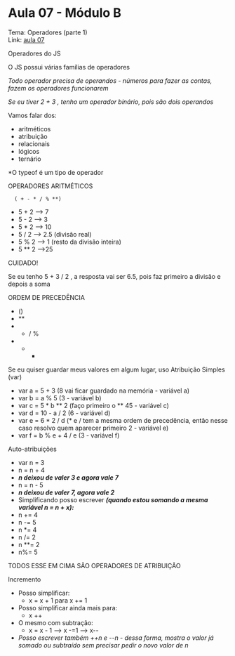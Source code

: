 # Aula 07 - Módulo B

Tema: Operadores (parte 1)  
Link: [aula 07](https://youtu.be/hZG9ODUdxHo)


Operadores do JS

O JS possui várias famílias de operadores

*Todo operador precisa de operandos - números para fazer as contas, fazem os operadores funcionarem*

*Se eu tiver 2 + 3 , tenho um operador binário, pois são dois operandos*

Vamos falar dos:

- aritméticos
- atribuição
- relacionais
- lógicos
- ternário

*O typeof é um tipo de operador

OPERADORES ARITMÉTICOS 

      ( + - * / % **)

- 5 + 2 —> 7
- 5 - 2 —> 3
- 5 * 2 —> 10
- 5 / 2 —> 2.5 (divisão real)
- 5 % 2 —> 1 (resto da divisão inteira)
- 5 ** 2 —>25

CUIDADO!

Se eu tenho 5 + 3 / 2 , a resposta vai ser 6.5, pois faz primeiro a divisão e depois a soma

ORDEM DE PRECEDÊNCIA

- ()
- **
- *  /  %
- + -

Se eu quiser guardar meus valores em algum lugar, uso Atribuição Simples (var)

- var a = 5 + 3       (8 vai ficar guardado na memória - variável a)
- var b = a % 5      (3 - variável b)
- var c = 5 * b ** 2  (faço primeiro o ** 45 - variável c)
- var d = 10 - a / 2    (6 - variável d)
- var e = 6 * 2 / d      (* e / tem a mesma ordem de precedência, então nesse caso resolvo quem aparecer primeiro  2 - variável e)
- var f = b % e + 4 / e  (3 - variável f)

Auto-atribuições

- var n = 3
- n = n + 4
- ***n deixou de valer 3 e agora vale 7***
- n = n - 5
- ***n deixou de valer 7, agora vale 2***
- Simplificando posso escrever ***(quando estou somando a mesma variável      n = n + x):***
- n += 4
- n -= 5
- n *= 4
- n /= 2
- n **= 2
- n%= 5

TODOS ESSE EM CIMA SÃO  OPERADORES DE ATRIBUIÇÃO

Incremento

- Posso simplificar:
    - x = x + 1 para x += 1
- Posso simplificar ainda mais para:
    - x ++
- O mesmo com subtração:
    - x = x - 1 —> x -=1 —> x--
- *Posso escrever também ++n e --n - dessa forma, mostra o valor já somado ou subtraído sem precisar pedir o novo valor de n*